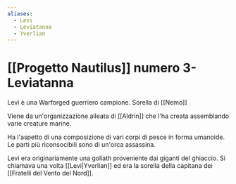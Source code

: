 ```yaml
---
aliases:
  - Levi
  - Leviatanna
  - Yverlian
---
```


# [[Progetto Nautilus]] numero 3- Leviatanna

Levi è una Warforged guerriero campione.
Sorella di [[Nemo]]

Viene da un'organizzazione alleata di [[Aldrin]] che l'ha creata assemblando varie creature marine. 

Ha l'aspetto di una composizione di vari corpi di pesce in forma umanoide. Le parti più riconsocibili sono di un'orca assassina. 

Levi era originariamente una goliath proveniente dai giganti del ghiaccio. Si chiamava una volta [[Levi|Yverlian]] ed era la sorella della capitana dei [[Fratelli del Vento del Nord]]. 